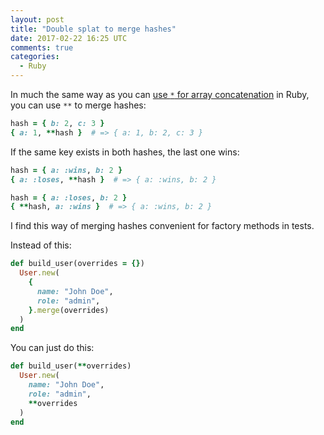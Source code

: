 ```yaml
---
layout: post
title: "Double splat to merge hashes"
date: 2017-02-22 16:25 UTC
comments: true
categories:
  - Ruby
---
```


In much the same way as you can [use `*` for array concatenation](/2014/10/splat-for-concatenation) in Ruby, you can use `**` to merge hashes:

``` ruby linenos:false
hash = { b: 2, c: 3 }
{ a: 1, **hash }  # => { a: 1, b: 2, c: 3 }
```

If the same key exists in both hashes, the last one wins:

``` ruby linenos:false
hash = { a: :wins, b: 2 }
{ a: :loses, **hash }  # => { a: :wins, b: 2 }

hash = { a: :loses, b: 2 }
{ **hash, a: :wins }  # => { a: :wins, b: 2 }
```

I find this way of merging hashes convenient for factory methods in tests.

Instead of this:

``` ruby linenos:false
def build_user(overrides = {})
  User.new(
    {
      name: "John Doe",
      role: "admin",
    }.merge(overrides)
  )
end
```

You can just do this:

``` ruby linenos:false
def build_user(**overrides)
  User.new(
    name: "John Doe",
    role: "admin",
    **overrides
  )
end
```

